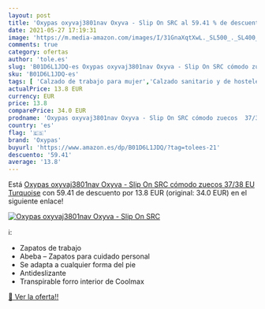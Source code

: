 ```yaml
---
layout: post
title: 'Oxypas oxyvaj3801nav Oxyva - Slip On SRC al 59.41 % de descuento'
date: 2021-05-27 17:19:31
image: 'https://m.media-amazon.com/images/I/31GnaXqtXwL._SL500_._SL400_.jpg'
comments: true
category: ofertas
author: 'tole.es'
slug: 'B01D6L1JDQ-es Oxypas oxyvaj3801nav Oxyva - Slip On SRC cómodo zuecos...'
sku: 'B01D6L1JDQ-es'
tags: [ 'Calzado de trabajo para mujer','Calzado sanitario y de hostelería para mujer','Zapatos','Zapatos para mujer','Zapatos y complementos','Zuecos sanitarios y de hostelería para mujer','oxypas','zuecos', ]
actualPrice: 13.8 EUR
currency: EUR
price: 13.8
comparePrice: 34.0 EUR
prodname: 'Oxypas oxyvaj3801nav Oxyva - Slip On SRC cómodo zuecos  37/38 EU  Turquoise'
country: 'es'
flag: '🇪🇸'
brand: 'Oxypas'
buyurl: 'https://www.amazon.es/dp/B01D6L1JDQ/?tag=tolees-21'
descuento: '59.41'
average: '13.8'
---
```


Está [Oxypas oxyvaj3801nav Oxyva - Slip On SRC cómodo zuecos  37/38 EU  Turquoise](https://www.amazon.es/dp/B01D6L1JDQ/?tag=tolees-21) con 59.41 de descuento por 13.8 EUR (original: 34.0 EUR) en el siguiente enlace!

[![Oxypas oxyvaj3801nav Oxyva - Slip On SRC](https://m.media-amazon.com/images/I/31GnaXqtXwL._SL500_._SL400_.jpg)](https://www.amazon.es/dp/B01D6L1JDQ/?tag=tolees-21)

ℹ️:

- Zapatos de trabajo
- Abeba – Zapatos para cuidado personal
- Se adapta a cualquier forma del pie
- Antideslizante
- Transpirable forro interior de Coolmax

[🛒 Ver la oferta!!](https://www.amazon.es/dp/B01D6L1JDQ/?tag=tolees-21)
